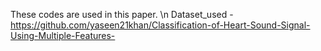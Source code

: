 These codes are used in this paper. \n
Dataset_used - https://github.com/yaseen21khan/Classification-of-Heart-Sound-Signal-Using-Multiple-Features-

